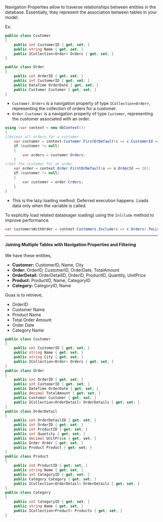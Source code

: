 Navigation Properties allow to traverse relationships between entities in the database. 
Essentially, they represent the association between tables in your model.

Ex:
```C#
public class Customer
{
	public int CustomerID { get; set; }
	public string Name { get; set; }
	public ICollection<Order> Orders { get; set; }
}

public class Order
{
	public int OrderID { get; set; }
	public int CustomerID { get; set; }
	public DataTime OrderDate { get; set; }
	public Customer Customer { get; set; }
}
```
- `Customer.Orders` is a navigation property of type `ICollection<Order>`, representing the collection of orders for a customer. 
- `Order.Customer` is a navigation property of type `Customer`, representing the customer associated with an order. 

```C#
using (var context = new dbContext())
{
//Access all orders for a customer
	var customer = context.Customer.FirstOrDefault(c => c.CustomerId == 1);
	if (customer != null)
	{
		var orders = customer.Orders;
	}
//Get the customer for an order
	var order = context.Order.FirstOrDefault(o => o.OrderId == 10);
	if (customer != null)
	{
		var customer = order.Crders;
	}
}
```
- This is the lazy loading method. Deferred execution happens. Loads data only when the variable is called.

To explicitly load related data(eager loading) using the `Inlclude` method to improve performance. 
```C#
var customersWithOrder = context.Customers.Include(c => c.Orders).ToList();
```
****
#### Joining Multiple Tables with Navigation Properties and Filtering
We have these entities,
- **Customer:** CustomerID, Name, City
- **Order:** OrderID, CustomerID, OrderDate, TotalAmount
- **OrderDetail:** OrderDetailID, OrderID, ProductID, Quantity, UnitPrice
- **Product:** ProductID, Name, CategoryID
- **Category:** CategoryID, Name

Goas is to retrieve,
- OrderID
- Customer Name
- Product Name
- Total Order Amount
- Order Date
- Category Name

```C#
public class Customer
{
    public int CustomerID { get; set; }
    public string Name { get; set; }
    public string City { get; set; }
    public ICollection<Order> Orders { get; set; }
}
public class Order
{
    public int OrderID { get; set; }
    public int CustomerID { get; set; }
    public DateTime OrderDate { get; set; }
    public decimal TotalAmount { get; set; }
    public Customer Customer { get; set; }
    public ICollection<OrderDetail> OrderDetails { get; set; }
}
public class OrderDetail
{
    public int OrderDetailID { get; set; }
    public int OrderID { get; set; }
    public int ProductID { get; set; }
    public int Quantity { get; set; }
    public decimal UnitPrice { get; set; }
    public Order Order { get; set; }
    public Product Product { get; set; }
}
public class Product
{
    public int ProductID { get; set; }
    public string Name { get; set; }
    public int CategoryID { get; set; }
    public Category Category { get; set; }
    public ICollection<OrderDetail> OrderDetails { get; set; }
}
public class Category
{
    public int CategoryID { get; set; }
    public string Name { get; set; }
    public ICollection<Product> Products { get; set; }
}
```